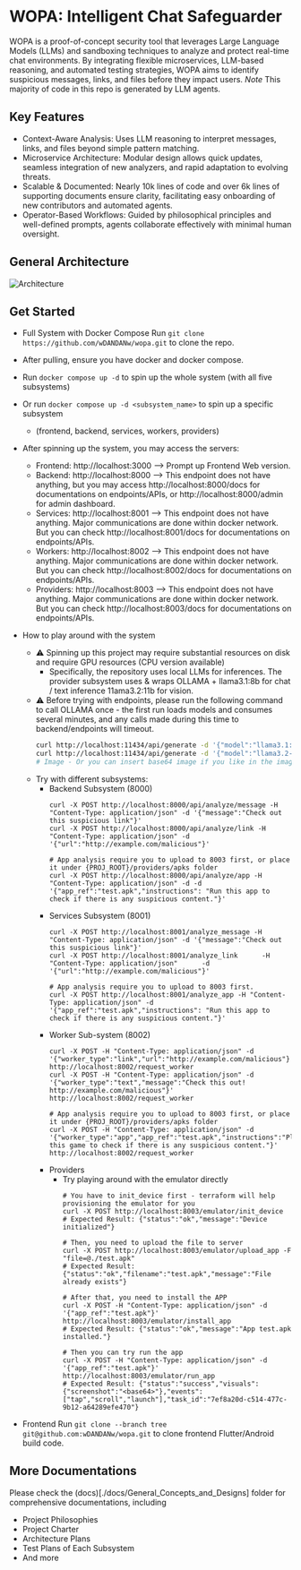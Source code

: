 # WOPA: Intelligent Chat Safeguarder
WOPA is a proof-of-concept security tool that leverages Large Language Models (LLMs) and sandboxing techniques to analyze and protect real-time chat environments. 
By integrating flexible microservices, LLM-based reasoning, and automated testing strategies, WOPA aims to identify suspicious messages, links, and files before they impact users.
*Note* This majority of code in this repo is generated by LLM agents.

## Key Features
- Context-Aware Analysis: Uses LLM reasoning to interpret messages, links, and files beyond simple pattern matching.
- Microservice Architecture: Modular design allows quick updates, seamless integration of new analyzers, and rapid adaptation to evolving threats.
- Scalable & Documented: Nearly 10k lines of code and over 6k lines of supporting documents ensure clarity, facilitating easy onboarding of new contributors and automated agents.
- Operator-Based Workflows: Guided by philosophical principles and well-defined prompts, agents collaborate effectively with minimal human oversight.

## General Architecture
![Architecture](https://github.com/user-attachments/assets/34c557ce-e970-44fa-b1ad-a9829f7e1f5a)

## Get Started
- Full System with Docker Compose
Run ``git clone https://github.com/wDANDANw/wopa.git`` to clone the repo.

- After pulling, ensure you have docker and docker compose.
- Run ``docker compose up -d`` to spin up the whole system (with all five subsystems)
- Or run ``docker compose up -d <subsystem_name>`` to spin up a specific subsystem
  - (frontend, backend, services, workers, providers)
- After spinning up the system, you may access the servers:
  - Frontend: http://localhost:3000 --> Prompt up Frontend Web version.
  - Backend: http://localhost:8000 --> This endpoint does not have anything, but you may access http://localhost:8000/docs for documentations on endpoints/APIs, or http://localhost:8000/admin for admin dashboard. 
  - Services: http://localhost:8001 --> This endpoint does not have anything. Major communications are done within docker network. But you can check http://localhost:8001/docs for documentations on endpoints/APIs.
  - Workers: http://localhost:8002 --> This endpoint does not have anything. Major communications are done within docker network. But you can check http://localhost:8002/docs for documentations on endpoints/APIs.
  - Providers: http://localhost:8003 --> This endpoint does not have anything. Major communications are done within docker network. But you can check http://localhost:8003/docs for documentations on endpoints/APIs.

- How to play around with the system
  - ⚠️ Spinning up this project may require substantial resources on disk and require GPU resources (CPU version available)
    - Specifically, the repository uses local LLMs for inferences. The provider subsystem uses & wraps OLLAMA + llama3.1:8b for chat / text inference 11ama3.2:11b for vision.
  - ⚠️ Before trying with endpoints, please run the following command to call OLLAMA once - the first run loads models and consumes several minutes, and any calls made during this time to backend/endpoints will timeout.
      ``` bash
      curl http://localhost:11434/api/generate -d '{"model":"llama3.1:8b","prompt":"Hello"}'
      curl http://localhost:11434/api/generate -d '{"model":"llama3.2-vision:11b","prompt":"What is in this image?","images":[""]}'
      # Image - Or you can insert base64 image if you like in the images field
      ```
  - Try with different subsystems:
    - Backend Subsystem (8000)
      ```
      curl -X POST http://localhost:8000/api/analyze/message -H "Content-Type: application/json" -d '{"message":"Check out this suspicious link"}'
      curl -X POST http://localhost:8000/api/analyze/link -H "Content-Type: application/json" -d '{"url":"http://example.com/malicious"}'

      # App analysis require you to upload to 8003 first, or place it under {PROJ_ROOT}/providers/apks folder
      curl -X POST http://localhost:8000/api/analyze/app -H "Content-Type: application/json" -d -d '{"app_ref":"test.apk","instructions": "Run this app to check if there is any suspicious content."}'
      
      ```  
    - Services Subsystem (8001)
      ```
      curl -X POST http://localhost:8001/analyze_message -H "Content-Type: application/json" -d '{"message":"Check out this suspicious link"}'
      curl -X POST http://localhost:8001/analyze_link      -H "Content-Type: application/json"      -d '{"url":"http://example.com/malicious"}'

      # App analysis require you to upload to 8003 first.
      curl -X POST http://localhost:8001/analyze_app -H "Content-Type: application/json" -d '{"app_ref":"test.apk","instructions": "Run this app to check if there is any suspicious content."}'
      ```
    - Worker Sub-system (8002)
      ```
      curl -X POST -H "Content-Type: application/json" -d '{"worker_type":"link","url":"http://example.com/malicious"}' http://localhost:8002/request_worker
      curl -X POST -H "Content-Type: application/json" -d '{"worker_type":"text","message":"Check this out! http://example.com/malicious"}' http://localhost:8002/request_worker

      # App analysis require you to upload to 8003 first, or place it under {PROJ_ROOT}/providers/apks folder
      curl -X POST -H "Content-Type: application/json" -d '{"worker_type":"app","app_ref":"test.apk","instructions":"Play this game to check if there is any suspicious content."}' http://localhost:8002/request_worker
      ```
    - Providers
      - Try playing around with the emulator directly 
        ```
        # You have to init_device first - terraform will help provisioning the emulator for you
        curl -X POST http://localhost:8003/emulator/init_device
        # Expected Result: {"status":"ok","message":"Device initialized"}
        
        # Then, you need to upload the file to server
        curl -X POST http://localhost:8003/emulator/upload_app -F "file=@./test.apk"
        # Expected Result: {"status":"ok","filename":"test.apk","message":"File already exists"}
        
        # After that, you need to install the APP
        curl -X POST -H "Content-Type: application/json" -d '{"app_ref":"test.apk"}' http://localhost:8003/emulator/install_app
        # Expected Result: {"status":"ok","message":"App test.apk installed."}
        
        # Then you can try run the app
        curl -X POST -H "Content-Type: application/json" -d '{"app_ref":"test.apk"}' http://localhost:8003/emulator/run_app
        # Expected Result: {"status":"success","visuals":{"screenshot":"<base64>"},"events":["tap","scroll","launch"],"task_id":"7ef8a20d-c514-477c-9b12-a64289efe470"}
        ```
- Frontend
Run ``git clone --branch tree git@github.com:wDANDANw/wopa.git`` to clone frontend Flutter/Android build code.

## More Documentations
Please check the (docs)[./docs/General_Concepts_and_Designs] folder for comprehensive documentations, including 
- Project Philosophies
- Project Charter
- Architecture Plans
- Test Plans of Each Subsystem
- And more
